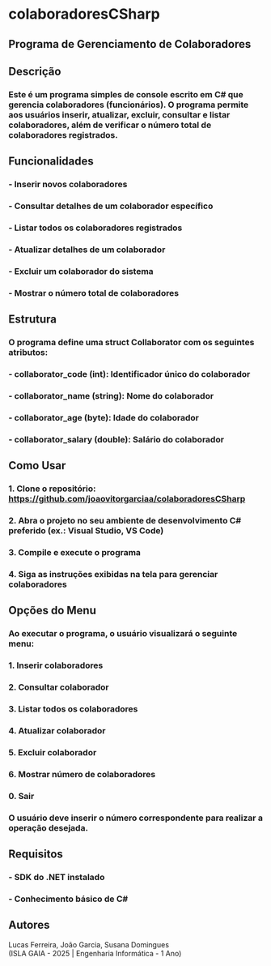 <h1>colaboradoresCSharp</h1>

<h2>Programa de Gerenciamento de Colaboradores</h2>

<h2>Descrição</h2>
<h3>
    Este é um programa simples de console escrito em C# que gerencia colaboradores 
    (funcionários). O programa permite aos usuários inserir, atualizar, excluir, 
    consultar e listar colaboradores, além de verificar o número total de colaboradores 
    registrados.
</h3>

<h2>Funcionalidades</h2>
<h3>- Inserir novos colaboradores</h3>
<h3>- Consultar detalhes de um colaborador específico</h3>
<h3>- Listar todos os colaboradores registrados</h3>
<h3>- Atualizar detalhes de um colaborador</h3>
<h3>- Excluir um colaborador do sistema</h3>
<h3>- Mostrar o número total de colaboradores</h3>

<h2>Estrutura</h2>
<h3>
    O programa define uma struct Collaborator com os seguintes atributos:
</h3>
<h3>- collaborator_code (int): Identificador único do colaborador</h3>
<h3>- collaborator_name (string): Nome do colaborador</h3>
<h3>- collaborator_age (byte): Idade do colaborador</h3>
<h3>- collaborator_salary (double): Salário do colaborador</h3>

<h2>Como Usar</h2>
<h3>1. Clone o repositório: 
    <a href="https://github.com/joaovitorgarciaa/colaboradoresCSharp">
        https://github.com/joaovitorgarciaa/colaboradoresCSharp
    </a>
</h3>
<h3>2. Abra o projeto no seu ambiente de desenvolvimento C# preferido 
    (ex.: Visual Studio, VS Code)
</h3>
<h3>3. Compile e execute o programa</h3>
<h3>4. Siga as instruções exibidas na tela para gerenciar colaboradores</h3>

<h2>Opções do Menu</h2>
<h3>
    Ao executar o programa, o usuário visualizará o seguinte menu:
</h3>

<h3>1. Inserir colaboradores</h3>
<h3>2. Consultar colaborador</h3>
<h3>3. Listar todos os colaboradores</h3>
<h3>4. Atualizar colaborador</h3>
<h3>5. Excluir colaborador</h3>
<h3>6. Mostrar número de colaboradores</h3>
<h3>0. Sair</h3>

<h3>
    O usuário deve inserir o número correspondente para realizar a operação desejada.
</h3>

<h2>Requisitos</h2>
<h3>- SDK do .NET instalado</h3>
<h3>- Conhecimento básico de C#</h3>

<h2>Autores</h2>
    Lucas Ferreira, João Garcia, Susana Domingues
    <br>(ISLA GAIA - 2025 | Engenharia Informática - 1 Ano)

